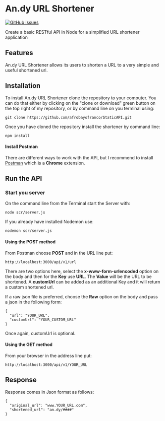 # **An.dy URL Shortener**

[![GitHub issues](https://img.shields.io/github/release/afrobayofranco/StaticAPI.svg)](https://github.com/afrobayofranco/StaticAPI/releases)

Create a basic RESTful API in Node for a simplified URL shortener application

## Features
An.dy URL Shortener allows its users to shorten a URL to a very simple and useful shortened url.

## Installation
To install An.dy URL Shortener clone the repository to your computer. You can do that either by clicking on the "clone or download" green button on the top right of my repository, or by command line on you terminal using:

~~~~
git clone https://github.com/afrobayofranco/StaticAPI.git
~~~~

Once you have cloned the repository install the shortener by command line:

~~~~
npm install
~~~~

#### Install Postman
There are different ways to work with the API, but I recommend to install [Postman](https://www.getpostman.com/docs/introduction) which is a **Chrome** extension.

## Run the API
### Start you server
On the command line from the Terminal start the Server with:

~~~~
node scr/server.js
~~~~

If you already have installed Nodemon use:

~~~~
nodemon scr/server.js
~~~~

#### Using the POST method
From Postman choose **POST** and in the URL line put:
~~~~
http://localhost:3000/api/v1/url  
~~~~
There are two options here, select the **x-www-form-urlencoded** option on the body and then for the **Key** use **URL**. The **Value** will be the URL to be shortened. A **customUrl** can be added as an additional Key and it will return a custom shortened url.

If a raw json file is preferred, choose the **Raw** option on the body and pass a json in the following form:
~~~~
{
  "url": "YOUR_URL",
  "customUrl": "YOUR_CUSTOM_URL"
}
~~~~

Once again, customUrl is optional.
 
#### Using the GET method
From your browser in the address line put:
~~~~
http://localhost:3000/api/v1/YOUR_URL
~~~~

## Response
Response comes in Json format as follows:
~~~~
{
  "original_url": "www.YOUR_URL.com",
  "shortened_url": "an.dy/####"
}
~~~~

